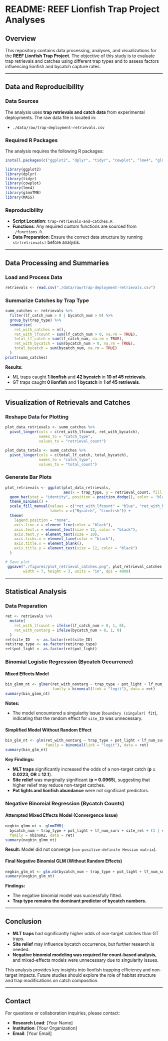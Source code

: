 # README: REEF Lionfish Trap Project Analyses

## Overview
This repository contains data processing, analyses, and visualizations for the **REEF Lionfish Trap Project**. The objective of this study is to evaluate trap retrievals and catches using different trap types and to assess factors influencing lionfish and bycatch capture rates.

---

## Data and Reproducibility
### Data Sources
The analysis uses **trap retrievals and catch data** from experimental deployments. The raw data file is located in:
- `./data/raw/trap-deployment-retrievals.csv`

### Required R Packages
The analysis requires the following R packages:
```r
install.packages(c("ggplot2", "dplyr", "tidyr", "cowplot", "lme4", "glmmTMB", "MASS"))
```
```r
library(ggplot2)
library(dplyr)
library(tidyr)
library(cowplot)
library(lme4)
library(glmmTMB)
library(MASS)
```

### Reproducibility
- **Script Location**: `trap-retrievals-and-catches.R`
- **Functions**: Any required custom functions are sourced from `./functions.R`.
- **Data Preparation**: Ensure the correct data structure by running `str(retrievals)` before analysis.

---

## Data Processing and Summaries
### Load and Process Data
```r
retrievals <- read.csv("./data/raw/trap-deployment-retrievals.csv")
```

### Summarize Catches by Trap Type
```r
summ_catches <- retrievals %>%
  filter(lf_catch_num > 0 | bycatch_num > 0) %>%
  group_by(trap_type) %>%
  summarise(
    ret_with_catches = n(),
    ret_with_lfcount = sum(lf_catch_num > 0, na.rm = TRUE),
    total_lf_catch = sum(lf_catch_num, na.rm = TRUE),
    ret_with_bycatch = sum(bycatch_num > 0, na.rm = TRUE),
    total_bycatch = sum(bycatch_num, na.rm = TRUE)
  )
print(summ_catches)
```

**Results:**
- ML traps caught **1 lionfish** and **42 bycatch** in **10 of 45 retrievals**.
- GT traps caught **0 lionfish** and **1 bycatch** in **1 of 45 retrievals**.

---

## Visualization of Retrievals and Catches
### Reshape Data for Plotting
```r
plot_data_retrievals <- summ_catches %>%
  pivot_longer(cols = c(ret_with_lfcount, ret_with_bycatch),
               names_to = "catch_type",
               values_to = "retrieval_count")

plot_data_totals <- summ_catches %>%
  pivot_longer(cols = c(total_lf_catch, total_bycatch),
               names_to = "catch_type",
               values_to = "total_count")
```

### Generate Bar Plots
```r
plot_retrievals <- ggplot(plot_data_retrievals,
                          aes(x = trap_type, y = retrieval_count, fill = catch_type)) +
  geom_bar(stat = "identity", position = position_dodge(), color = 'black') +
  theme_minimal() +
  scale_fill_manual(values = c("ret_with_lfcount" = "blue", "ret_with_bycatch" = "red"),
                    labels = c("Bycatch", "Lionfish")) +
  theme(
    legend.position = "none",
    axis.line.x = element_line(color = "black"),
    axis.text.x = element_text(size = 12, color = "black"),
    axis.text.y = element_text(size = 10),
    axis.ticks.x = element_line(color = "black"),
    axis.title.x = element_blank(),
    axis.title.y = element_text(size = 12, color = "black")
  )
```

```r
# Save plot
 ggsave("./figures/plot_retrieval_catches.png", plot_retrieval_catches,
        width = 7, height = 3, units = "in", dpi = 4000)
```

---

## Statistical Analysis
### Data Preparation
```r
ret <- retrievals %>%
  mutate(
    ret_with_lfcount = ifelse(lf_catch_num > 0, 1, 0),
    ret_with_nontarg = ifelse(bycatch_num > 0, 1, 0)
  )
ret$site_ID   <- as.factor(ret$site_ID)
ret$trap_type <- as.factor(ret$trap_type)
ret$pot_light <- as.factor(ret$pot_light)
```

### **Binomial Logistic Regression (Bycatch Occurrence)**
#### Mixed Effects Model
```r
bin_glmm_nt <- glmer(ret_with_nontarg ~ trap_type + pot_light + lf_num_surv + site_rel + (1 | site_ID),
                     family = binomial(link = "logit"), data = ret)
summary(bin_glmm_nt)
```
**Notes:**
- The model encountered a singularity issue (`boundary (singular) fit`), indicating that the random effect for `site_ID` was unnecessary.

#### Simplified Model Without Random Effect
```r
bin_glm_nt <- glm(ret_with_nontarg ~ trap_type + pot_light + lf_num_surv + site_rel,
                  family = binomial(link = "logit"), data = ret)
summary(bin_glm_nt)
```

**Key Findings:**
- **MLT traps** significantly increased the odds of a non-target catch (**p = 0.0223, OR = 12.1**).
- **Site relief** was marginally significant (**p = 0.0965**), suggesting that higher relief may reduce non-target catches.
- **Pot lights and lionfish abundance** were not significant predictors.

### **Negative Binomial Regression (Bycatch Counts)**
#### Attempted Mixed Effects Model (Convergence Issue)
```r
negbin_glmm_nt <- glmmTMB(
  bycatch_num ~ trap_type + pot_light + lf_num_surv + site_rel + (1 | site_ID),
  family = nbinom2, data = ret)
summary(negbin_glmm_nt)
```
**Result:** Model did not converge (`non-positive-definite Hessian matrix`).

#### Final Negative Binomial GLM (Without Random Effects)
```r
negbin_glm_nt <- glm.nb(bycatch_num ~ trap_type + pot_light + lf_num_surv + site_rel, data = ret)
summary(negbin_glm_nt)
```
**Findings:**
- The negative binomial model was successfully fitted.
- **Trap type remains the dominant predictor of bycatch numbers.**

---

## Conclusion
- **MLT traps** had significantly higher odds of non-target catches than GT traps.
- **Site relief** may influence bycatch occurrence, but further research is needed.
- **Negative binomial modeling was required for count-based analysis**, and mixed-effects models were unnecessary due to singularity issues.

This analysis provides key insights into lionfish trapping efficiency and non-target impacts. Future studies should explore the role of habitat structure and trap modifications on catch composition.

---

## Contact
For questions or collaboration inquiries, please contact:
- **Research Lead**: [Your Name]
- **Institution**: [Your Organization]
- **Email**: [Your Email]

